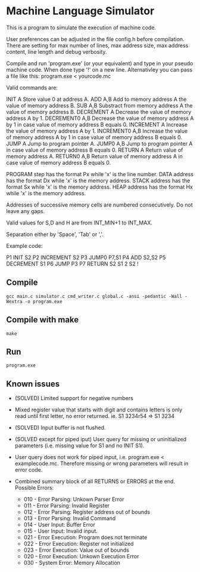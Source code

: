 # Machine Language Simulator

 This is a program to simulate the execution of machine code.
 
 User preferences can be adjusted in the file config.h before compilation.
 There are setting for max number of lines, max address size, max address content, line length and debug verbosity.
 
 Compile and run 'program.exe' (or your equivalent) and type in your pseudo machine code. When done type '!' on a new line. 
 Alternativley you can pass a file like this: program.exe < yourcode.mc
  
 Valid commands are:

 INIT           A       Store value 0 at address A.
 ADD            A,B     Add to memory address A the value of memory address B.
 SUB            A,B     Substract from memory address A the value of memory address B.
 DECREMENT      A       Decrease the value of memory address A by 1.
 DECREMENT0     A,B     Decrease the value of memory address A by 1 in case value of memory address B equals 0.
 INCREMENT      A       Increase the value of memory address A by 1.
 INCREMENT0     A,B     Increase the value of memory address A by 1 in case value of memory address B equals 0.
 JUMP           A       Jump to program pointer A.
 JUMP0          A,B     Jump to program pointer A in case value of memory address B equals 0.
 RETURN         A       Return value of memory address A.
 RETURN0        A,B     Return value of memory address A in case value of memory address B equals 0.

 PROGRAM step has the format Px while 'x' is the line number.
 DATA address has the format Dx while 'x' is the memory address.
 STACK address has the format Sx while 'x' is the memory address.
 HEAP address has the format Hx while 'x' is the memory address.

 Addresses of successive memory cells are numbered consecutively. Do not leave any gaps.
 
 Valid values for S,D and H are from INT_MIN+1 to INT_MAX.

 Separation either by 'Space', 'Tab' or ','.
 
 Example code:

 P1     INIT            S2
 P2     INCREMENT       S2
 P3     JUMP0           P7,S1
 P4     ADD             S2,S2
 P5     DECREMENT       S1
 P6     JUMP            P3
 P7     RETURN          S2
 S1     2
 S2
 !
 

## Compile

```
gcc main.c simulator.c cmd_writer.c global.c -ansi -pedantic -Wall -Wextra -o program.exe
```

## Compile with make

```
make
```

## Run

```
program.exe
```

## Known issues

* (SOLVED) Limited support for negative numbers
* Mixed register value that starts with digit and contains letters is only read until first letter, no error returned. ie. S1 3234r54 => S1 3234
* (SOLVED) Input buffer is not flushed.
* (SOLVED except for piped iput) User query for missing or uninitialized parameters (i.e. missing value for S1 and no INIT S1).
* User query does not work for piped input, i.e. program.exe < examplecode.mc. Therefore missing or wrong parameters will result in error code.

* Combined summary block of all RETURNS or ERRORS at the end. Possible Errors:
  * 010 - Error Parsing: Unkown Parser Error
  * 011 - Error Parsing: Invalid Register
  * 012 - Error Parsing: Register address out of bounds
  * 013 - Error Parsing: Invalid Command
  * 014 - User Input: Buffer Error
  * 015 - User Input: Invalid input.
  * 021 - Error Execution: Program does not terminate
  * 022 - Error Execution: Register not initialized
  * 023 - Error Execution: Value out of bounds
  * 020 - Error Execution: Unkown Execution Error
  * 030 - System Error: Memory Allocation
  